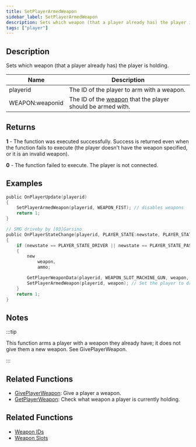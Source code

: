 ```yaml
---
title: SetPlayerArmedWeapon
sidebar_label: SetPlayerArmedWeapon
description: Sets which weapon (that a player already has) the player is holding.
tags: ["player"]
---
```


## Description

Sets which weapon (that a player already has) the player is holding.

| Name            | Description                                                                          |
| --------------- | ------------------------------------------------------------------------------------ |
| playerid        | The ID of the player to arm with a weapon.                                           |
| WEAPON:weaponid | The ID of the [weapon](../resources/weaponids) that the player should be armed with. |

## Returns

**1** - The function was executed successfully. Success is returned even when the function fails to execute (the player doesn't have the weapon specified, or it is an invalid weapon).

**0** - The function failed to execute. The player is not connected.

## Examples

```c
public OnPlayerUpdate(playerid)
{
    SetPlayerArmedWeapon(playerid, WEAPON_FIST); // disables weapons
    return 1;
}

// SMG driveby by [03]Garsino
public OnPlayerStateChange(playerid, PLAYER_STATE:newstate, PLAYER_STATE:oldstate)
{
    if (newstate == PLAYER_STATE_DRIVER || newstate == PLAYER_STATE_PASSENGER)
    {
        new
            weapon,
            ammo;

        GetPlayerWeaponData(playerid, WEAPON_SLOT_MACHINE_GUN, weapon, ammo); // Get the players SMG weapon in slot 4 (WEAPON_SLOT_MACHINE_GUN)
        SetPlayerArmedWeapon(playerid, weapon); // Set the player to driveby with SMG
    }
    return 1;
}
```

## Notes

:::tip

This function arms a player with a weapon they already have; it does not give them a new weapon. See GivePlayerWeapon.

:::

## Related Functions

- [GivePlayerWeapon](GivePlayerWeapon): Give a player a weapon.
- [GetPlayerWeapon](GetPlayerWeapon): Check what weapon a player is currently holding.

## Related Functions

- [Weapon IDs](../resources/weaponids)
- [Weapon Slots](../resources/weaponslots)
